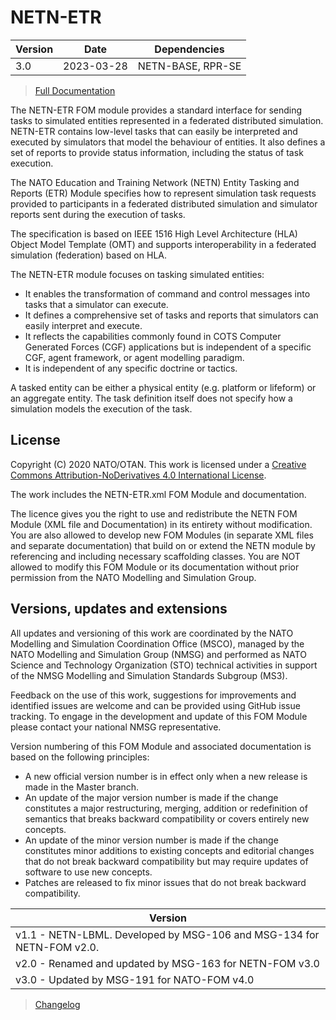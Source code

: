 # NETN-ETR


|Version| Date| Dependencies|
|---|---|---|
|3.0 |2023-03-28|NETN-BASE, RPR-SE|

> [Full Documentation](NETN-ETR.md)

The NETN-ETR FOM module provides a standard interface for sending tasks to simulated entities represented in a federated distributed simulation. NETN-ETR contains low-level tasks that can easily be interpreted and executed by simulators that model the behaviour of entities. It also defines a set of reports to provide status information, including the status of task execution.

The NATO Education and Training Network (NETN) Entity Tasking and Reports (ETR) Module specifies how to represent simulation task requests provided to participants in a federated distributed simulation and simulator reports sent during the execution of tasks. 
        
The specification is based on IEEE 1516 High Level Architecture (HLA) Object Model Template (OMT) and supports interoperability in a federated simulation (federation) based on HLA.
        

The NETN-ETR module focuses on tasking simulated entities: 
    
* It enables the transformation of command and control messages into tasks that a simulator can execute. 
* It defines a comprehensive set of tasks and reports that simulators can easily interpret and execute.
* It reflects the capabilities commonly found in COTS Computer Generated Forces (CGF) applications but is independent of a specific CGF, agent framework, or agent modelling paradigm. 
* It is independent of any specific doctrine or tactics. 

A tasked entity can be either a physical entity (e.g. platform or lifeform) or an aggregate entity. The task definition itself does not specify how a simulation models the execution of the task.

## License

Copyright (C) 2020 NATO/OTAN. This work is licensed under a [Creative Commons Attribution-NoDerivatives 4.0 International License](LICENCE.md).

The work includes the NETN-ETR.xml FOM Module and documentation.

The licence gives you the right to use and redistribute the NETN FOM Module (XML file and Documentation) in its entirety without modification. You are also allowed to develop new FOM Modules (in separate XML files and separate documentation) that build on or extend the NETN module by referencing and including necessary scaffolding classes. You are NOT allowed to modify this FOM Module or its documentation without prior permission from the NATO Modelling and Simulation Group.

## Versions, updates and extensions

All updates and versioning of this work are coordinated by the NATO Modelling and Simulation Coordination Office (MSCO), managed by the NATO Modelling and Simulation Group (NMSG) and performed as NATO Science and Technology Organization (STO) technical activities in support of the NMSG Modelling and Simulation Standards Subgroup (MS3).

Feedback on the use of this work, suggestions for improvements and identified issues are welcome and can be provided using GitHub issue tracking. To engage in the development and update of this FOM Module please contact your national NMSG representative.

Version numbering of this FOM Module and associated documentation is based on the following principles:

* A new official version number is in effect only when a new release is made in the Master branch.
* An update of the major version number is made if the change constitutes a major restructuring, merging, addition or redefinition of semantics that breaks backward compatibility or covers entirely new concepts.
* An update of the minor version number is made if the change constitutes minor additions to existing concepts and editorial changes that do not break backward compatibility but may require updates of software to use new concepts.
* Patches are released to fix minor issues that do not break backward compatibility.

|Version|
|---|
|v1.1 - NETN-LBML. Developed by MSG-106 and MSG-134 for NETN-FOM v2.0.|
|v2.0 - Renamed and updated by MSG-163 for NETN-FOM v3.0|
|v3.0 - Updated by MSG-191 for NATO-FOM v4.0|

> [Changelog](changelog.md)

